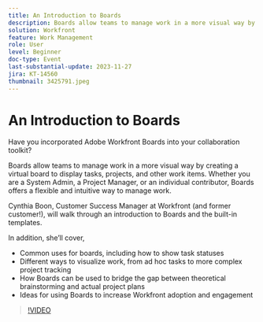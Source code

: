 ```yaml
---
title: An Introduction to Boards
description: Boards allow teams to manage work in a more visual way by creating a virtual board to display tasks, projects, and other work items. Whether you are a System Admin, a Project Manager, or an individual contributor, Boards offers a flexible and intuitive way to manage work.
solution: Workfront
feature: Work Management
role: User
level: Beginner
doc-type: Event
last-substantial-update: 2023-11-27
jira: KT-14560
thumbnail: 3425791.jpeg
---
```


# An Introduction to Boards

Have you incorporated Adobe Workfront Boards into your collaboration toolkit?

Boards allow teams to manage work in a more visual way by creating a virtual board to display tasks, projects, and other work items. Whether you are a System Admin, a Project Manager, or an individual contributor, Boards offers a flexible and intuitive way to manage work.

Cynthia Boon, Customer Success Manager at Workfront (and former customer!), will walk through an introduction to Boards and the built-in templates.

In addition, she’ll cover,

* Common uses for boards, including how to show task statuses
* Different ways to visualize work, from ad hoc tasks to more complex project tracking
* How Boards can be used to bridge the gap between theoretical brainstorming and actual project plans
* Ideas for using Boards to increase Workfront adoption and engagement

>[!VIDEO](https://video.tv.adobe.com/v/3425791/?learn=on)
